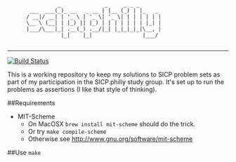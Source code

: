 ```
                _              _     _ _ _       
       ___  ___(_)_ __   _ __ | |__ (_) | |_   _ 
      / __|/ __| | '_ \ | '_ \| '_ \| | | | | | |
      \__ \ (__| | |_) || |_) | | | | | | | |_| |
      |___/\___|_| .__(_) .__/|_| |_|_|_|_|\__, |
                 |_|    |_|                |___/ 
                 
```
---
[![Build Status](https://travis-ci.org/dkinzer/sicp.png?branch=master)](https://travis-ci.org/dkinzer/sicp)

This is a working repository to keep my solutions to SICP problem sets
as part of my participation in the SICP.philly study group.
It's set up to run the problems as assertions (I like that style of thinking).

##Requirements
* MIT-Scheme
  - On MacOSX `brew install mit-scheme` should do the trick.
  - Or try `make compile-scheme`
  - Otherwise see http://www.gnu.org/software/mit-scheme

##Use
`make`


